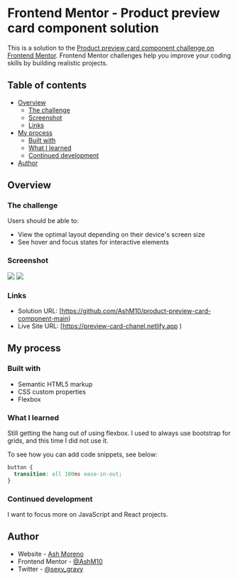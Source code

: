 # Frontend Mentor - Product preview card component solution

This is a solution to the [Product preview card component challenge on Frontend Mentor](https://www.frontendmentor.io/challenges/product-preview-card-component-GO7UmttRfa). Frontend Mentor challenges help you improve your coding skills by building realistic projects.

## Table of contents

- [Overview](#overview)
  - [The challenge](#the-challenge)
  - [Screenshot](#screenshot)
  - [Links](#links)
- [My process](#my-process)
  - [Built with](#built-with)
  - [What I learned](#what-i-learned)
  - [Continued development](#continued-development)
- [Author](#author)

## Overview

### The challenge

Users should be able to:

- View the optimal layout depending on their device's screen size
- See hover and focus states for interactive elements

### Screenshot

![](./images/preview-card-desktop.jpg)
![](./images/preview-card-mobile.jpg)

### Links

- Solution URL: [https://github.com/AshM10/product-preview-card-component-main)
- Live Site URL: [https://preview-card-chanel.netlify.app )

## My process

### Built with

- Semantic HTML5 markup
- CSS custom properties
- Flexbox

### What I learned

Still getting the hang out of using flexbox.
I used to always use bootstrap for grids, and this time I did not use it.

To see how you can add code snippets, see below:

```css
button {
  transition: all 100ms ease-in-out;
}
```

### Continued development

I want to focus more on JavaScript and React projects.

## Author

- Website - [Ash Moreno](https://www.ashmoreno.dev)
- Frontend Mentor - [@AshM10](https://www.frontendmentor.io/profile/AshM10)
- Twitter - [@sexy_gravy](https://twitter.com/home)
